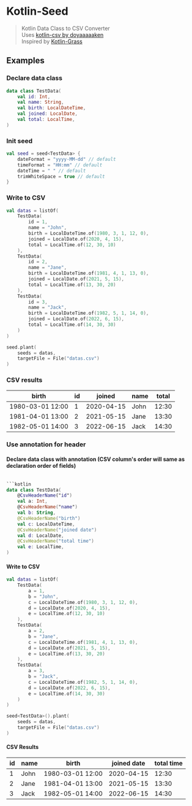 # Kotlin-Seed

> Kotlin Data Class to CSV Converter<br>
> Uses [kotlin-csv by doyaaaaaken](https://github.com/doyaaaaaken/kotlin-csv/)<br>
> Inspired by [Kotlin-Grass](https://github.com/blackmo18/kotlin-grass)
> 
## Examples

### Declare data class

```kotlin
data class TestData(
    val id: Int,
    val name: String,
    val birth: LocalDateTime,
    val joined: LocalDate,
    val total: LocalTime,
)
```

### Init seed

```kotlin
val seed = seed<TestData> {
    dateFormat = "yyyy-MM-dd" // default
    timeFormat = "HH:mm" // default
    dateTime = " " // default
    trimWhiteSpace = true // default
}
```

### Write to CSV

```kotlin
val datas = listOf(
    TestData(
        id = 1,
        name = "John",
        birth = LocalDateTime.of(1980, 3, 1, 12, 0),
        joined = LocalDate.of(2020, 4, 15),
        total = LocalTime.of(12, 30, 10)
    ),
    TestData(
        id = 2,
        name = "Jane",
        birth = LocalDateTime.of(1981, 4, 1, 13, 0),
        joined = LocalDate.of(2021, 5, 15),
        total = LocalTime.of(13, 30, 20)
    ),
    TestData(
        id = 3,
        name = "Jack",
        birth = LocalDateTime.of(1982, 5, 1, 14, 0),
        joined = LocalDate.of(2022, 6, 15),
        total = LocalTime.of(14, 30, 30)
    )
)

seed.plant(
    seeds = datas,
    targetFile = File("datas.csv")
)
```

### CSV results

| birth            | id  | joined     | name | total |
|------------------|-----|------------|------|-------|
| 1980-03-01 12:00 | 1   | 2020-04-15 | John | 12:30 |
| 1981-04-01 13:00 | 2   | 2021-05-15 | Jane | 13:30 |
| 1982-05-01 14:00 | 3   | 2022-06-15 | Jack | 14:30 |

### Use annotation for header

#### Declare data class with annotation (CSV column's order will same as declaration order of fields)

```kotlin

```kotlin
data class TestData(
    @CsvHeaderName("id")
    val a: Int,
    @CsvHeaderName("name")
    val b: String,
    @CsvHeaderName("birth")
    val c: LocalDateTime,
    @CsvHeaderName("joined date")
    val d: LocalDate,
    @CsvHeaderName("total time")
    val e: LocalTime,
)
```

#### Write to CSV

```kotlin
val datas = listOf(
    TestData(
        a = 1,
        b = "John",
        c = LocalDateTime.of(1980, 3, 1, 12, 0),
        d = LocalDate.of(2020, 4, 15),
        e = LocalTime.of(12, 30, 10)
    ),
    TestData(
        a = 2,
        b = "Jane",
        c = LocalDateTime.of(1981, 4, 1, 13, 0),
        d = LocalDate.of(2021, 5, 15),
        e = LocalTime.of(13, 30, 20)
    ),
    TestData(
        a = 3,
        b = "Jack",
        c = LocalDateTime.of(1982, 5, 1, 14, 0),
        d = LocalDate.of(2022, 6, 15),
        e = LocalTime.of(14, 30, 30)
    )
)

seed<TestData>().plant(
    seeds = datas,
    targetFile = File("datas.csv")
)
```

#### CSV Results

| id  | name | birth            | joined date | total time |
|-----|------|------------------|-------------|------------|
| 1   | John | 1980-03-01 12:00 | 2020-04-15  | 12:30      |
| 2   | Jane | 1981-04-01 13:00 | 2021-05-15  | 13:30      |
| 3   | Jack | 1982-05-01 14:00 | 2022-06-15  | 14:30      |
